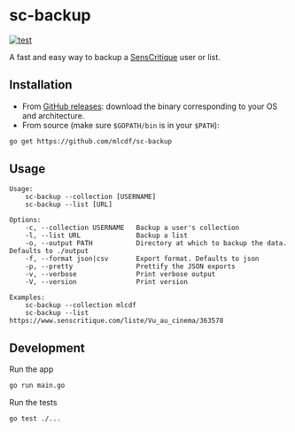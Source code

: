 # sc-backup

[![test](https://github.com/mlcdf/sc-backup/actions/workflows/test.yml/badge.svg?branch=main)](https://github.com/mlcdf/sc-backup/actions/workflows/test.yml)

A fast and easy way to backup a [SensCritique](https://www.senscritique.com) user or list.

## Installation

- From [GitHub releases](https://github.com/mlcdf/sc-backup/releases): download the binary corresponding to your OS and architecture.
- From source (make sure `$GOPATH/bin` is in your `$PATH`):
```sh
go get https://github.com/mlcdf/sc-backup
```

## Usage

```
Usage:
    sc-backup --collection [USERNAME]
    sc-backup --list [URL]

Options:
    -c, --collection USERNAME   Backup a user's collection
    -l, --list URL              Backup a list
    -o, --output PATH           Directory at which to backup the data. Defaults to ./output
    -f, --format json|csv       Export format. Defaults to json
    -p, --pretty                Prettify the JSON exports
    -v, --verbose               Print verbose output
    -V, --version               Print version

Examples:
    sc-backup --collection mlcdf
    sc-backup --list https://www.senscritique.com/liste/Vu_au_cinema/363578
```

## Development

Run the app
```sh
go run main.go
```

Run the tests
```sh
go test ./...
```
